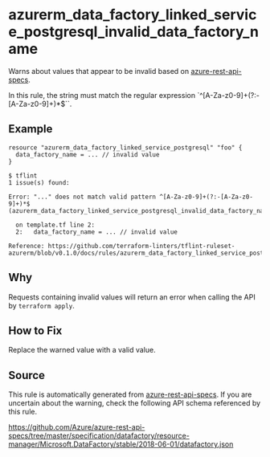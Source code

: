 <!--- This file generated by `tools/apispec-rule-gen/main.go`. DO NOT EDIT --->

# azurerm_data_factory_linked_service_postgresql_invalid_data_factory_name

Warns about values that appear to be invalid based on [azure-rest-api-specs](https://github.com/Azure/azure-rest-api-specs).

In this rule, the string must match the regular expression `^[A-Za-z0-9]+(?:-[A-Za-z0-9]+)*$``.

## Example

```hcl
resource "azurerm_data_factory_linked_service_postgresql" "foo" {
  data_factory_name = ... // invalid value
}
```

```
$ tflint
1 issue(s) found:

Error: "..." does not match valid pattern ^[A-Za-z0-9]+(?:-[A-Za-z0-9]+)*$ (azurerm_data_factory_linked_service_postgresql_invalid_data_factory_name)

  on template.tf line 2:
  2:   data_factory_name = ... // invalid value

Reference: https://github.com/terraform-linters/tflint-ruleset-azurerm/blob/v0.1.0/docs/rules/azurerm_data_factory_linked_service_postgresql_invalid_data_factory_name.md

```

## Why

Requests containing invalid values will return an error when calling the API by `terraform apply`.

## How to Fix

Replace the warned value with a valid value.

## Source

This rule is automatically generated from [azure-rest-api-specs](https://github.com/Azure/azure-rest-api-specs). If you are uncertain about the warning, check the following API schema referenced by this rule.

https://github.com/Azure/azure-rest-api-specs/tree/master/specification/datafactory/resource-manager/Microsoft.DataFactory/stable/2018-06-01/datafactory.json
